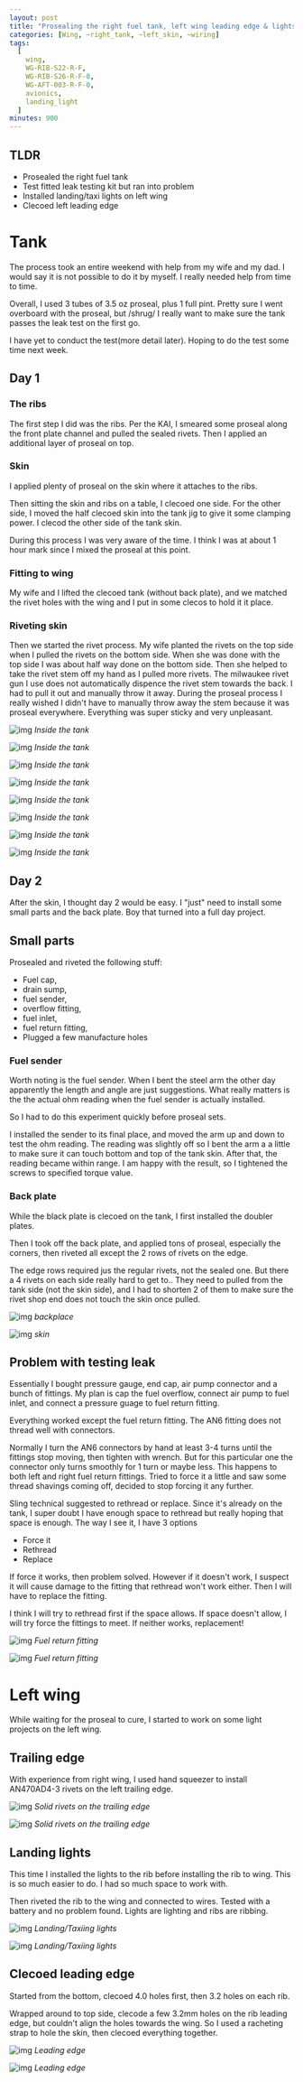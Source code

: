 ```yaml
---
layout: post
title: "Prosealing the right fuel tank, left wing leading edge & lights"
categories: [Wing, ~right_tank, ~left_skin, ~wiring]
tags:
  [
    wing,
    WG-RIB-S22-R-F,
    WG-RIB-S26-R-F-0,
    WG-AFT-003-R-F-0,
    avionics,
    landing_light
  ]
minutes: 900
---
```


## TLDR

- Prosealed the right fuel tank
- Test fitted leak testing kit but ran into problem
- Installed landing/taxi lights on left wing
- Clecoed left leading edge

# Tank

The process took an entire weekend with help from my wife and my dad. I would say it is not possible to do it by myself. I really needed help from time to time.

Overall, I used 3 tubes of 3.5 oz proseal, plus 1 full pint. Pretty sure I went overboard with the proseal, but /shrug/ I really want to make sure the tank passes the leak test on the first go.

I have yet to conduct the test(more detail later). Hoping to do the test some time next week.

## Day 1

### The ribs

The first step I did was the ribs. Per the KAI, I smeared some proseal along the front plate channel and pulled the sealed rivets. Then I applied an additional layer of proseal on top.

### Skin

I applied plenty of proseal on the skin where it attaches to the ribs.

Then sitting the skin and ribs on a table, I clecoed one side. For the other side, I moved the half clecoed skin into the tank jig to give it some clamping power. I clecod the other side of the tank skin.

During this process I was very aware of the time. I think I was at about 1 hour mark since I mixed the proseal at this point.

### Fitting to wing

My wife and I lifted the clecoed tank (without back plate), and we matched the rivet holes with the wing and I put in some clecos to hold it it place.

### Riveting skin

Then we started the rivet process. My wife planted the rivets on the top side when I pulled the rivets on the bottom side. When she was done with the top side I was about half way done on
the bottom side. Then she helped to take the rivet stem off my hand as I pulled more rivets. The milwaukee rivet gun I use does not automatically dispence the rivet stem towards the back. I
had to pull it out and manually throw it away. During the proseal process I really wished I didn't have to manually throw away the stem because it was proseal everywhere. Everything was super
sticky and very unpleasant.

![img](https://lh3.googleusercontent.com/pw/AP1GczPuNSpZj_pRQIAEy-bHuZCfYNTCnPwzSxqDzLerrsv78ux7JNdvmNXPYQE2bj-SQnq16N_C35HKVjAXEVDQCppASUdrs9QRkb3C4WstUmVya8djFPpoejs9xm7ad1lQmBVNVEvds9PHor4R1alYy2qMug=w2274-h1712-s-no-gm?authuser=0)
_Inside the tank_

![img](https://lh3.googleusercontent.com/pw/AP1GczMrDHQUbxfne1THvh6PmU_eFV_UorHE3WAn6UmNzzrj0lNVzESQIsPdfCocwb0A7y8xJlIpZtweSUxOJMLl9sgQp-Y8JwN2Y-M3ganVpvG0_putaC7H1XlzCq7_r3cFVHZD14EIXF5FQM7Qn88pSH1E3g=w2274-h1712-s-no-gm?authuser=0)
_Inside the tank_

![img](https://lh3.googleusercontent.com/pw/AP1GczPqJX55f4oH6i1f2rdMUrKavysiK_kD00CuBlqyCSqZfGIyeZRs8MME9tDGk9gbmN09dwN2d2AhNOq4c_QcYqW2x_z18TuOJ2Vv3A2H3UM3dBI3uftDF_rw8Jr4I-shDAnHQJ0XwottJmVV75PU_3udlA=w1290-h1712-s-no-gm?authuser=0)
_Inside the tank_

![img](https://lh3.googleusercontent.com/pw/AP1GczP4vdalBcifZ7FlxsbPomIJG_3qKfVvfnnUFzddulhRl9r_gsiUe9V-d2Sl5ECG6WYQsDtlp4VxqM15slfLYSyHz9jJnxPuwWEIbhQRJdlDtUaC6YnTlC7qpNlN1gUGKs1r-zeCJ20ygXhcq8blzpIt5Q=w1290-h1712-s-no-gm?authuser=0)
_Inside the tank_

![img](https://lh3.googleusercontent.com/pw/AP1GczMjVqckunQQY8fTpaHUVkrXuxDMmNoNrGKAtbuMKq1jzpKfbINBtiCbcAgLEk3a0Fu5bxUv5Jokb1hxgJ3YoCv6_TO6qZnLaKmqbipyExZJu7xoVY78Sw4CAucM9fBPWA3IVbUeRuwPCQ9Y_WLM-zSaAA=w2274-h1712-s-no-gm?authuser=0)
_Inside the tank_

![img](https://lh3.googleusercontent.com/pw/AP1GczMezm5u4TWeakAqmXV-aOFvfW7XobNhd87tooC-BIqzmftalcG-dme6RAlUx7fmigmGAbCpGIeUF7k-XF_Y6G9TTkv9qq_h4sA0qQlWN9LRBXaaiEUPPdm3L48z3gqJjCws1Lf1W9jOhYz4MQJKsY5fpg=w1290-h1712-s-no-gm?authuser=0)
_Inside the tank_

![img](https://lh3.googleusercontent.com/pw/AP1GczOP4OK5ggUlUpDHggZKwmOwLQ7xRDi93u6x1LMfUxSwMD3wzflVUqEBgtdjZxge8WzEaKUCG0I30pkVbosJomtI4mgLpB48Q7rp_RnVIDnBepf-obktChwbp1v1KNVfCTgeGbjUM8ENAb_ijcGjhDXn8g=w1290-h1712-s-no-gm?authuser=0)
_Inside the tank_

![img](https://lh3.googleusercontent.com/pw/AP1GczNaX73U43GUro3N2ipt7Cf6rkCs5wMkBXqYifyAwCF5OseVZsbKgXn_9KjTeuvnk2HtYwDJw2UNV7Us6Z8rBRWYYLNVLOsynDRYHa8Ongi_tkRWdtGAzNYe7JqnMUGUwYxZ1MuQ18J1CAivglM-faxYtw=w1290-h1712-s-no-gm?authuser=0)
_Inside the tank_

## Day 2

After the skin, I thought day 2 would be easy. I "just" need to install some small parts and the back plate. Boy that turned into a full day project.

## Small parts

Prosealed and riveted the following stuff:

- Fuel cap,
- drain sump,
- fuel sender,
- overflow fitting,
- fuel inlet,
- fuel return fitting,
- Plugged a few manufacture holes

### Fuel sender

Worth noting is the fuel sender. When I bent the steel arm the other day apparently the length and angle are just suggestions. What really matters is the the actual ohm reading when the fuel
sender is actually installed.

So I had to do this experiment quickly before proseal sets.

I installed the sender to its final place, and moved the arm up and down to test the ohm reading. The reading was slightly off so I bent the arm a a little to make sure it can touch bottom and top of the tank skin. After that, the reading became within range. I am happy with the result, so I tightened the screws to specified torque value.

### Back plate

While the black plate is clecoed on the tank, I first installed the doubler plates.

Then I took off the back plate, and applied tons of proseal, especially the corners, then riveted all except the 2 rows of rivets on the edge.

The edge rows required jus the regular rivets, not the sealed one. But there a 4 rivets on each side really hard to get to.. They need to pulled from the tank side (not the skin side), and I had to shorten 2 of them to make sure the rivet shop end does not touch the skin once pulled.

![img](https://lh3.googleusercontent.com/pw/AP1GczM7Jl9-AOmealcdJzmFT4G694pCevv27-9Z7O19vixDeusZzM_JfGOa3GeIU2v04zOX2Y0MyxDPL1b7u5dYc8_gQc6fQ93TeqiY1Z0FLi43rNA3PXqTeICIs5lHM2Gtn8nvKgSoTHs22JhgwdE7zVMIvQ=w1290-h1712-s-no-gm?authuser=0)
_backplace_

![img](https://lh3.googleusercontent.com/pw/AP1GczM4Kx8OzVPvWIJA1I0l3nIeBvzDQOnSEpbFGRHtEaMtLF1fOfQxPuxuP5_LIUpv5jI5tfnKGNzXnSu2J8MD7IAfALbLNST6efYzuzj_ikKhIwSC6BwYuRlNOByHj6jSoyiZVkroEu7fTwqwyEr7QMzzWA=w1290-h1712-s-no-gm?authuser=0)
_skin_

## Problem with testing leak

Essentially I bought pressure gauge, end cap, air pump connector and a bunch of fittings. My plan is cap the fuel overflow, connect air pump to fuel inlet, and connect a pressure guage to fuel return fitting.

Everything worked except the fuel return fitting. The AN6 fitting does not thread well with connectors.

Normally I turn the AN6 connectors by hand at least 3-4 turns until the fittings stop moving, then tighten with wrench. But for this particular one the connector only turns smoothly for 1 turn or
maybe less. This happens to both left and right fuel return fittings. Tried to force it a little and saw some thread shavings coming off, decided to stop forcing it any further.

Sling technical suggested to rethread or replace. Since it's already on the tank, I super doubt I have enough space to rethread but really hoping that space is enough. The way I see it, I have 3 options

- Force it
- Rethread
- Replace

If force it works, then problem solved. However if it doesn't work, I suspect it will cause damage to the fitting that rethread won't work either. Then I will have to replace the fitting.

I think I will try to rethread first if the space allows. If space doesn't allow, I will try force the fittings to meet. If neither works, replacement!

![img](https://lh3.googleusercontent.com/pw/AP1GczNHtefpj30mpVxdx3zs3-g_vZQgp-2lL-4TasKLLLMsI7yykGjaM0CgZk9VLzvutjWEKjPtUFybXp3px-Ct6mVZNn3UdwtML_rKVMpl4B3TnEdPY_GjVCNFDZXqKCGJbldJTQ8xiYZxDLoVeqKKgBwzLw=w1290-h1712-s-no-gm?authuser=0)
_Fuel return fitting_

![img](https://lh3.googleusercontent.com/pw/AP1GczMqp_-bwOagIfTrheGx6dFrf8qvDeY75qgr_5HZJoL7jEiehDdy1FYiWqF_aqre8kIdPQ-SF-bgPG5KwZFhUADbsRwRdaxdZW7vYvHM5AUlfcE-i3W3K7g8EvAXlnK0jmRhaI81urrE43f6clCPlqqX0Q=w1290-h1712-s-no-gm?authuser=0)
_Fuel return fitting_

# Left wing

While waiting for the proseal to cure, I started to work on some light projects on the left wing.

## Trailing edge

With experience from right wing, I used hand squeezer to install AN470AD4-3 rivets on the left trailing edge.

![img](https://lh3.googleusercontent.com/pw/AP1GczNqnP8IEQ2HNxxST76rMvx2nsIwXnAzJ0ury9GJqiD-dETbp_UKuUD5TuwrrHfpakNKkm7qytf9_Su1wZvSWY59r3F_fK2F-BdK0YuF8SqJyfrUFVku6YZ6QL3WnwfiZEPHq1aFrgxNr8ddynEdjAosng=w1290-h1712-s-no-gm?authuser=0)
_Solid rivets on the trailing edge_

![img](https://lh3.googleusercontent.com/pw/AP1GczNS9Orbw22I_a6KsMQ7Cxa_B3KRfcvoQEAUExlun0UnQkzyeIK7dEoACCmUQVmVJB3PBnXnh5hlP9MPiriz7kwyAVG9oBCs8q62xUs39uXp8d1xTBGuqy30pGC0GclS6mlq1HTHX7SLiZV13CgafYVm6w=w2274-h1712-s-no-gm?authuser=0)
_Solid rivets on the trailing edge_

## Landing lights

This time I installed the lights to the rib before installing the rib to wing. This is so much easier to do. I had so much space to work with.

Then riveted the rib to the wing and connected to wires. Tested with a battery and no problem found. Lights are lighting and ribs are ribbing.

![img](https://lh3.googleusercontent.com/pw/AP1GczNX0vLLmv6qh02HRYOsOT3jCHsISLqXZhUqS0OhNDcdX043tAKjyOHpw1xaLegQxAUuGF-IOOeu9XnZ8vITZeVDXlqm1bAdwZ64iK_ZbEqtYxd_eaMOe6vg9e8sFSFfQev3dAu76Ik8bWd2oBaSs0LzPQ=w1290-h1712-s-no-gm?authuser=0)
_Landing/Taxiing lights_

![img](https://lh3.googleusercontent.com/pw/AP1GczPnZ4AnUeZAGvLxAjwZcWUm58eYtK_iJntOriPaKKECUn_nfc2PqxNALDo422jh3il3LFpoqjLuQiqpQNeKhixdY6Gcbp_Zr5mB2oSVgwHOAqLHoGKgvDeyjxiGarMpwUFsghB-brHP5iC3cV8AJVnkHg=w2274-h1712-s-no-gm?authuser=0)
_Landing/Taxiing lights_

## Clecoed leading edge

Started from the bottom, clecoed 4.0 holes first, then 3.2 holes on each rib.

Wrapped around to top side, clecode a few 3.2mm holes on the rib leading edge, but couldn't align the holes towards the wing. So I used a racheting strap to hole the skin, then clecoed everything together.

![img](https://lh3.googleusercontent.com/pw/AP1GczPSMxnTYQv2Qrw9E377PzNGiQBi9Uxfo6yUaWj9rRezqtw9iQdpqxOT4B94QM6iRpm_nRbN5MN_wbdORxoTOop1HrHMWSRk1xYMvMQg5at401LOemxPvGRrw9S7JEyvn6X64kgH7FSqbfNlHj3lnMEWtg=w1290-h1712-s-no-gm?authuser=0)
_Leading edge_

![img](https://lh3.googleusercontent.com/pw/AP1GczPG4pz6duHFAOKNAPj0OsthMTHgvgVQlRjYZq8l6I8FEgtlaRHf67Cr4qHjR_DaDEwoZnupxuihDB_J2CJ_hVlOkqQfhK1So3OFonLiUI8NuSDq6PeDoVNnVCTfPPOqew2nSo6c9p8y_-NHO08Z_gMS0A=w1290-h1712-s-no-gm?authuser=0)
_Leading edge_
